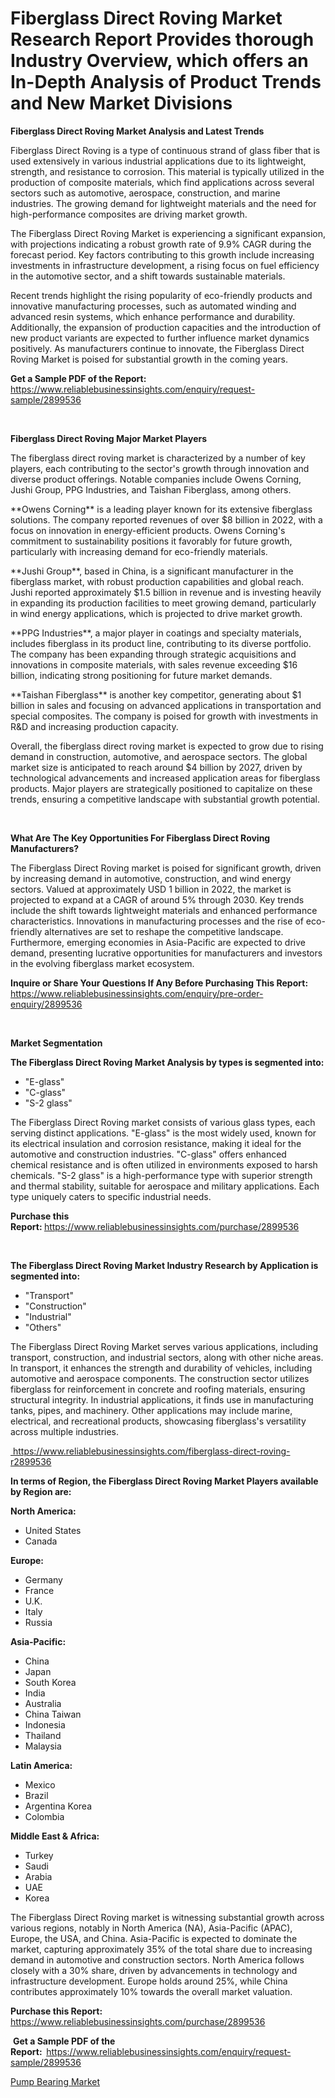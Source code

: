 <p><h1>Fiberglass Direct Roving Market Research Report Provides thorough Industry Overview, which offers an In-Depth Analysis of Product Trends and New Market Divisions</h1></p><p><strong>Fiberglass Direct Roving Market Analysis and Latest Trends</strong></p>
<p><p>Fiberglass Direct Roving is a type of continuous strand of glass fiber that is used extensively in various industrial applications due to its lightweight, strength, and resistance to corrosion. This material is typically utilized in the production of composite materials, which find applications across several sectors such as automotive, aerospace, construction, and marine industries. The growing demand for lightweight materials and the need for high-performance composites are driving market growth.</p><p>The Fiberglass Direct Roving Market is experiencing a significant expansion, with projections indicating a robust growth rate of 9.9% CAGR during the forecast period. Key factors contributing to this growth include increasing investments in infrastructure development, a rising focus on fuel efficiency in the automotive sector, and a shift towards sustainable materials. </p><p>Recent trends highlight the rising popularity of eco-friendly products and innovative manufacturing processes, such as automated winding and advanced resin systems, which enhance performance and durability. Additionally, the expansion of production capacities and the introduction of new product variants are expected to further influence market dynamics positively. As manufacturers continue to innovate, the Fiberglass Direct Roving Market is poised for substantial growth in the coming years.</p></p>
<p><strong>Get a Sample PDF of the Report:&nbsp;</strong> <a href="https://www.reliablebusinessinsights.com/enquiry/request-sample/2899536?utm_campaign=3083&utm_medium=2&utm_source=Github&utm_content=ia&utm_term=16032025&utm_id=fiberglass-direct-roving">https://www.reliablebusinessinsights.com/enquiry/request-sample/2899536</a></p>
<p>&nbsp;</p>
<p><strong>Fiberglass Direct Roving Major Market Players</strong></p>
<p><p>The fiberglass direct roving market is characterized by a number of key players, each contributing to the sector's growth through innovation and diverse product offerings. Notable companies include Owens Corning, Jushi Group, PPG Industries, and Taishan Fiberglass, among others.</p><p>**Owens Corning** is a leading player known for its extensive fiberglass solutions. The company reported revenues of over $8 billion in 2022, with a focus on innovation in energy-efficient products. Owens Corning's commitment to sustainability positions it favorably for future growth, particularly with increasing demand for eco-friendly materials.</p><p>**Jushi Group**, based in China, is a significant manufacturer in the fiberglass market, with robust production capabilities and global reach. Jushi reported approximately $1.5 billion in revenue and is investing heavily in expanding its production facilities to meet growing demand, particularly in wind energy applications, which is projected to drive market growth.</p><p>**PPG Industries**, a major player in coatings and specialty materials, includes fiberglass in its product line, contributing to its diverse portfolio. The company has been expanding through strategic acquisitions and innovations in composite materials, with sales revenue exceeding $16 billion, indicating strong positioning for future market demands.</p><p>**Taishan Fiberglass** is another key competitor, generating about $1 billion in sales and focusing on advanced applications in transportation and special composites. The company is poised for growth with investments in R&D and increasing production capacity.</p><p>Overall, the fiberglass direct roving market is expected to grow due to rising demand in construction, automotive, and aerospace sectors. The global market size is anticipated to reach around $4 billion by 2027, driven by technological advancements and increased application areas for fiberglass products. Major players are strategically positioned to capitalize on these trends, ensuring a competitive landscape with substantial growth potential.</p></p>
<p>&nbsp;</p>
<p><strong>What Are The Key Opportunities For Fiberglass Direct Roving Manufacturers?</strong></p>
<p><p>The Fiberglass Direct Roving market is poised for significant growth, driven by increasing demand in automotive, construction, and wind energy sectors. Valued at approximately USD 1 billion in 2022, the market is projected to expand at a CAGR of around 5% through 2030. Key trends include the shift towards lightweight materials and enhanced performance characteristics. Innovations in manufacturing processes and the rise of eco-friendly alternatives are set to reshape the competitive landscape. Furthermore, emerging economies in Asia-Pacific are expected to drive demand, presenting lucrative opportunities for manufacturers and investors in the evolving fiberglass market ecosystem.</p></p>
<p><strong>Inquire or Share Your Questions If Any Before Purchasing This Report:</strong> <a href="https://www.reliablebusinessinsights.com/enquiry/pre-order-enquiry/2899536?utm_campaign=3083&utm_medium=2&utm_source=Github&utm_content=ia&utm_term=16032025&utm_id=fiberglass-direct-roving">https://www.reliablebusinessinsights.com/enquiry/pre-order-enquiry/2899536</a></p>
<p>&nbsp;</p>
<p><strong>Market Segmentation</strong></p>
<p><strong>The Fiberglass Direct Roving Market Analysis by types is segmented into:</strong></p>
<p><ul><li>"E-glass"</li><li>"C-glass"</li><li>"S-2 glass"</li></ul></p>
<p><p>The Fiberglass Direct Roving market consists of various glass types, each serving distinct applications. "E-glass" is the most widely used, known for its electrical insulation and corrosion resistance, making it ideal for the automotive and construction industries. "C-glass" offers enhanced chemical resistance and is often utilized in environments exposed to harsh chemicals. "S-2 glass" is a high-performance type with superior strength and thermal stability, suitable for aerospace and military applications. Each type uniquely caters to specific industrial needs.</p></p>
<p><strong>Purchase this Report:&nbsp;</strong><a href="https://www.reliablebusinessinsights.com/purchase/2899536?utm_campaign=3083&utm_medium=2&utm_source=Github&utm_content=ia&utm_term=16032025&utm_id=fiberglass-direct-roving">https://www.reliablebusinessinsights.com/purchase/2899536</a></p>
<p>&nbsp;</p>
<p><strong>The Fiberglass Direct Roving Market Industry Research by Application is segmented into:</strong></p>
<p><ul><li>"Transport"</li><li>"Construction"</li><li>"Industrial"</li><li>"Others"</li></ul></p>
<p><p>The Fiberglass Direct Roving Market serves various applications, including transport, construction, and industrial sectors, along with other niche areas. In transport, it enhances the strength and durability of vehicles, including automotive and aerospace components. The construction sector utilizes fiberglass for reinforcement in concrete and roofing materials, ensuring structural integrity. In industrial applications, it finds use in manufacturing tanks, pipes, and machinery. Other applications may include marine, electrical, and recreational products, showcasing fiberglass's versatility across multiple industries.</p></p>
<p><a href="https://www.reliablebusinessinsights.com/fiberglass-direct-roving-r2899536?utm_campaign=3083&utm_medium=2&utm_source=Github&utm_content=ia&utm_term=16032025&utm_id=fiberglass-direct-roving">&nbsp;https://www.reliablebusinessinsights.com/fiberglass-direct-roving-r2899536</a></p>
<p><strong>In terms of Region, the Fiberglass Direct Roving Market Players available by Region are:</strong></p>
<p>
    <p> <strong> North America: </strong>
        <ul>
            <li>United States</li>
            <li>Canada</li>
        </ul>
        </p> 
    <p> <strong> Europe: </strong>
        <ul>
            <li>Germany</li>
            <li>France</li>
            <li>U.K.</li>
            <li>Italy</li>
            <li>Russia</li>
        </ul>
        </p> 
    <p> <strong> Asia-Pacific: </strong>
        <ul>
            <li>China</li>
            <li>Japan</li>
            <li>South Korea</li>
            <li>India</li>
            <li>Australia</li>
            <li>China Taiwan</li>
            <li>Indonesia</li>
            <li>Thailand</li>
            <li>Malaysia</li>
        </ul>
        </p> 
    <p> <strong> Latin America: </strong>
        <ul>
            <li>Mexico</li>
            <li>Brazil</li>
            <li>Argentina Korea</li>
            <li>Colombia</li>
        </ul>
        </p> 
    <p> <strong> Middle East & Africa: </strong>
        <ul>
            <li>Turkey</li>
            <li>Saudi</li>
            <li>Arabia</li>
            <li>UAE</li>
            <li>Korea</li>
        </ul>
    </p>
    </p>
<p><p>The Fiberglass Direct Roving market is witnessing substantial growth across various regions, notably in North America (NA), Asia-Pacific (APAC), Europe, the USA, and China. Asia-Pacific is expected to dominate the market, capturing approximately 35% of the total share due to increasing demand in automotive and construction sectors. North America follows closely with a 30% share, driven by advancements in technology and infrastructure development. Europe holds around 25%, while China contributes approximately 10% towards the overall market valuation.</p></p>
<p><strong>Purchase this Report: </strong><a href="https://www.reliablebusinessinsights.com/purchase/2899536?utm_campaign=3083&utm_medium=2&utm_source=Github&utm_content=ia&utm_term=16032025&utm_id=fiberglass-direct-roving">https://www.reliablebusinessinsights.com/purchase/2899536</a></p>
<p>&nbsp;<strong>Get a Sample PDF of the Report:&nbsp;&nbsp;</strong><a href="https://www.reliablebusinessinsights.com/enquiry/request-sample/2899536?utm_campaign=3083&utm_medium=2&utm_source=Github&utm_content=ia&utm_term=16032025&utm_id=fiberglass-direct-roving">https://www.reliablebusinessinsights.com/enquiry/request-sample/2899536</a></p>
<p><strong></strong></p>
<p><p><a href="https://github.com/lalolatiot/Market-Research-Report-List-1/blob/main/pump-bearing-market.md?utm_campaign=3083&utm_medium=2&utm_source=Github&utm_content=ia&utm_term=16032025&utm_id=fiberglass-direct-roving">Pump Bearing Market</a></p></p>